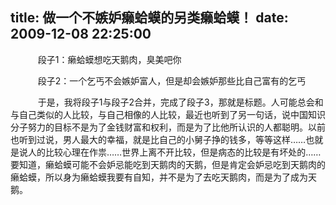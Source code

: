 title: 做一个不嫉妒癞蛤蟆的另类癞蛤蟆！
date: 2009-12-08 22:25:00
---

 

    　　段子1：癞蛤蟆想吃天鹅肉，臭美吧你

    　　段子2：一个乞丐不会嫉妒富人，但是却会嫉妒那些比自己富有的乞丐

    　　于是，我将段子1与段子2合并，完成了段子3，那就是标题。人可能总会和与自己类似的人比较，与自己相像的人比较，最近也听到了另一句话，说中国知识 分子努力的目标不是为了金钱财富和权利，而是为了比他所认识的人都聪明。以前也听到过说，男人最大的幸福，就是比自己的小舅子挣的钱多，等等这样……也就 是说人的比较心理在作祟……世界上离不开比较，但是病态的比较是有坏处的……要知道，癞蛤蟆可能不会妒忌能吃到天鹅肉的天鹅，但是肯定会妒忌吃到天鹅肉的 癞蛤蟆，所以身为癞蛤蟆我要有自知，并不是为了去吃天鹅肉，而是为了成为天鹅。
 
